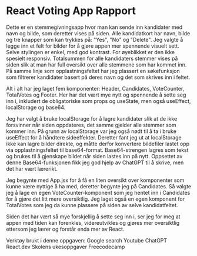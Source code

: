 # React Voting App Rapport

Dette er en stemmegivningsapp hvor man kan sende inn kandidater med navn og bilde, som deretter vises på siden. Alle kandidatkort har navn, bilde og tre knapper som kan trykkes på: "Yes", "No" og "Delete". Jeg valgte å legge inn et felt for bilder for å gjøre appen mer spennende visuelt sett. Selve stylingen er enkel, med god kontrast. For øyeblikket er den ikke spesielt responsiv. Totalsummen for alle kandidaters stemmer vises på siden slik at man har full oversikt over alle stemmene som har kommet inn. På samme linje som opplastningsfeltet har jeg plassert en søkefunksjon som filtrerer kandidater basert på deres navn og det som skrives inn i feltet. 

Alt i alt har jeg laget fem komponenter: Header, Candidates, VoteCounter, TotalVotes og Footer.
Her har det vært mye nytt og spennende å sette seg inn i, inkludert de obligatoriske som props og useState, 
men også useEffect, localStorage og base64.

Jeg har valgt å bruke localStorage for å lagre kandidater slik at de ikke forsvinner når siden oppdateres, det samme gjelder alle stemmer som kommer inn. På grunn av localStorage var jeg også nødt til å ta i bruke useEffect for å håndtere sideeffekter. Deretter fant jeg ut at localStorage ikke kan lagre bilder direkte, og måtte derfor konvertere bildefiler lastet opp via opplastningsfeltet til base64-format. Base64-strengen lagres som tekst og brukes til å gjenskape bildet når siden lastes inn på nytt. Oppsettet av denne Base64-funksjonen fikk jeg god hjelp av ChatGPT til å skrive, men det har vært lærerikt.

Jeg begynte med App.jsx for å få en liten oversikt over komponenter som kunne være nyttige å ha med, deretter begynte jeg på Candidates. Så valgte jeg å lage en egen VoteCounter-komponent som jeg hentet inn i Candidates for å gjøre det litt mere oversiktlig. Jeg laget også en egen komponent for TotalVotes som jeg da kunne plassere på siden av selve kandidatfeltet.

Siden det har vært så mye forskjellig å sette seg inn i, ser jeg for meg at appen med tiden kan forenkles, videreutvikles og gjøres mer oversiktlig ettersom jeg lærer og forstår enda mer av React.

Verktøy brukt i denne oppgaven:
Google search
Youtube
ChatGPT
React.dev
Skolens ukesoppgaver
Freecodecamp
